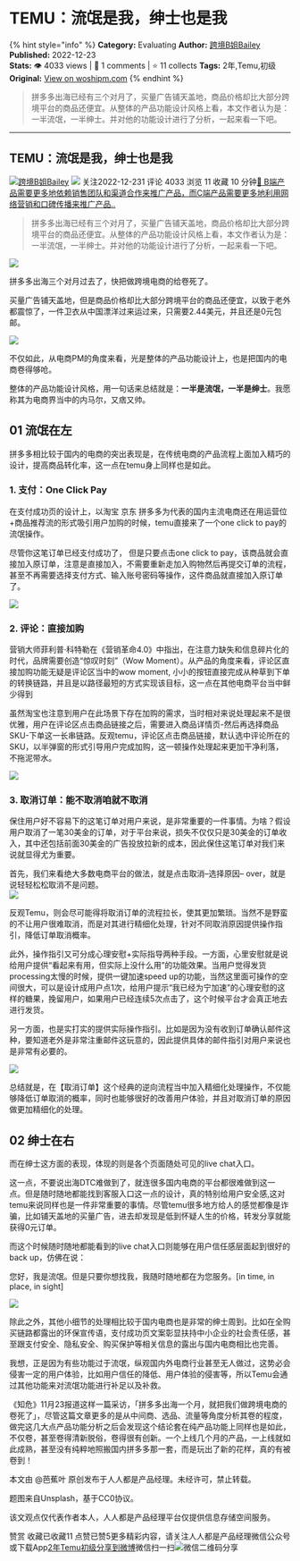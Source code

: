 # TEMU：流氓是我，绅士也是我
{% hint style="info" %}
**Category:** Evaluating
**Author:** [跨境B姐Bailey](https://www.woshipm.com/u/1214307)
**Published:** 2022-12-23  
**Stats:** 👁️ 4033 views | 💬 1 comments | ⭐ 11 collects
**Tags:** 2年,Temu,初级
**Original:** [View on woshipm.com](https://www.woshipm.com/evaluating/5713577.html)
{% endhint %}
> 拼多多出海已经有三个对月了，买量广告铺天盖地，商品价格却比大部分跨境平台的商品还便宜。从整体的产品功能设计风格上看，本文作者认为是：一半流氓，一半绅士。并对他的功能设计进行了分析，一起来看一下吧。

---

## TEMU：流氓是我，绅士也是我

[![](https://image.woshipm.com/wp-files/2022/07/4iQZlEtZZSoMUREV37D7.jpg!/both/72x72)](https://www.woshipm.com/u/1214307)[跨境B姐Bailey](https://www.woshipm.com/u/1214307) ![](https://static.woshipm.com/tag/1101_1@2x.png) 关注2022-12-231 评论 4033 浏览 11 收藏 10 分钟[🔗 B端产品需要更多地依赖销售团队和渠道合作来推广产品，而C端产品需要更多地利用网络营销和口碑传播来推广产品..](https://ke.qidianla.com/courses/bcpm)

> 拼多多出海已经有三个对月了，买量广告铺天盖地，商品价格却比大部分跨境平台的商品还便宜。从整体的产品功能设计风格上看，本文作者认为是：一半流氓，一半绅士。并对他的功能设计进行了分析，一起来看一下吧。

![](https://image.woshipm.com/wp-files/2022/12/RkdI7IwZMgP0Mf0GgzLe.png)

拼多多出海三个对月过去了，快把做跨境电商的给卷死了。

买量广告铺天盖地，但是商品价格却比大部分跨境平台的商品还便宜，以致于老外都震惊了，一件卫衣从中国漂洋过来运过来，只需要2.44美元，并且还是0元包邮。

![](https://image.woshipm.com/wp-files/2022/12/0498TZTJsaCgVvV8Bgfv.jpeg)

不仅如此，从电商PM的角度来看，光是整体的产品功能设计上，也是把国内的电商卷得够呛。

整体的产品功能设计风格，用一句话来总结就是：**一半是流氓，一半是绅士**。我愿称其为电商界当中的内马尔，又痞又帅。

## 01 流氓在左

拼多多相比较于国内的电商的突出表现是，在传统电商的产品流程上面加入精巧的设计，提高商品转化率，这一点在temu身上同样也是如此。

### 1\. 支付：One Click Pay

在支付成功页的设计上，以淘宝 京东 拼多多为代表的国内主流电商还在用运营位+商品推荐流的形式吸引用户加购的时候，temu直接来了一个one click to pay的流氓操作。

尽管你这笔订单已经支付成功了， 但是只要点击one click to pay，该商品就会直接加入原订单，注意是直接加入，不需要重新走加入购物然后再提交订单的流程，甚至不再需要选择支付方式、输入账号密码等操作，这件商品就直接加入原订单了。

![](https://image.woshipm.com/wp-files/2022/12/wtErqXLfbgIfqAK0HrrN.png)

### 2\. 评论：直接加购

营销大师菲利普·科特勒在《营销革命4.0》中指出，在注意力缺失和信息碎片化的时代，品牌需要创造“惊叹时刻”（Wow Moment）。从产品的角度来看，评论区直接加购功能无疑是评论区当中的wow moment, 小小的按钮直接完成从种草到下单的转换链路，并且是以路径最短的方式实现该目标，这一点在其他电商平台当中鲜少得到

虽然淘宝也注意到用户在此场景下存在加购的需求，当时相对来说处理起来不是很优雅，用户在评论区点击商品链接之后，需要进入商品详情页-然后再选择商品SKU-下单这一长串链路。反观temu，评论区点击商品链接，默认选中评论所在的SKU，以半弹窗的形式引导用户完成加购，这一顿操作处理起来更加干净利落，不拖泥带水。

![](https://image.woshipm.com/wp-files/2022/12/brDCtt6YKcNGTgiVyGMA.png)

### 3\. 取消订单：能不取消咱就不取消

保住用户好不容易下的这笔订单对用户来说，是非常重要的一件事情。为啥？假设用户取消了一笔30美金的订单，对于平台来说，损失不仅仅只是30美金的订单收入，其中还包括前面30美金的广告投放拉新的成本，因此保住这笔订单对我们来说就显得尤为重要。

首先，我们来看绝大多数电商平台的做法，就是点击取消–选择原因– over，就是说轻轻松松取消不是问题。  
![](https://image.woshipm.com/wp-files/2022/12/LyOGW03COLQghJdm9UpL.jpeg)

反观Temu，则会尽可能得将取消订单的流程拉长，使其更加繁琐。当然不是野蛮的不让用户很难取消，而是对其进行精细化处理，针对不同取消原因提供操作指引，降低订单取消概率。

此外，操作指引又可分成心理安慰+实际指导两种手段。一方面，心里安慰就是说给用户提供“看起来有用，但实际上没什么用”的功能效果。当用户觉得发货processing太慢的时候，提供一键加速speed up的功能，当然这里面可操作的空间很大，可以是设计成用户点1次，给用户提示“我已经为宁加速”的心理安慰的这样的糖果，挽留用户，如果用户已经连续5次点击了，这个时候平台才会真正地去进行发货。

另一方面，也是实打实的提供实际操作指引。比如是因为没有收到订单确认邮件这种，要知道老外是非常注重邮件这玩意的，因此提供具体的邮件指引对用户来说也是非常有必要的。

![](https://image.woshipm.com/wp-files/2022/12/H16uawRmPtkrMwgi3sJK.jpeg)

总结就是，在【取消订单】这个经典的逆向流程当中加入精细化处理操作，不仅能够降低订单取消的概率，同时也能够很好的改善用户体验，并且对取消订单的原因做更加精细化的处理。

## 02 绅士在右

而在绅士这方面的表现，体现的则是各个页面随处可见的live chat入口。

这一点，不要说出海DTC难做到了，就连很多国内电商的平台都很难做到这一点。但是随时随地都能找到客服入口这一点的设计，真的特别给用户安全感,这对temu来说同样也是一件非常重要的事情。尽管temu很多地方给人的感觉都像是诈骗，比如铺天盖地的买量广告，进去却发现是低到怀疑人生的价格，转发分享就能获得0元订单。

而这个时候随时随地都能看到的live chat入口则能够在用户信任感层面起到很好的back up，仿佛在说：

您好，我是流氓。但是只要你想找我，我随时随地都在为您服务。\[in time, in place, in sight\]

![](https://image.woshipm.com/wp-files/2022/12/NIWqvZ3k0f86Jjlos8OK.png)

除此之外，其他小细节的处理相比较于国内电商也是非常的绅士周到。比如在全购买链路都露出的环保宣传语，支付成功页文案彰显扶持中小企业的社会责任感，甚至跟支付安全、隐私安全、购买保护等相关信息的露出与国内电商相比也完善。

我想，正是因为有些功能过于流氓，纵观国内外电商行业甚至无人做过，这势必会侵害一定的用户体验，比如用户信任的降低、用户体验的侵害等，所以Temu会通过其他功能来对流氓功能进行补足以及补救。

《知危》11月23报道这样一篇采访，「拼多多出海一个月，就把我们做跨境电商的卷死了」，尽管这篇文章更多的是从中间商、选品、流量等角度分析其卷的程度，做完这几大点产品功能分析之后会发现这个结论套在纯产品功能上同样也是如此，不仅卷，甚至卷得清新脱俗，卷得很有创新。一个上线几个月的产品，一上线就如此成熟，甚至没有纯粹地照搬国内拼多多那一套，而是玩出了新的花样，真的有被卷到！

本文由 @芭蕉叶 原创发布于人人都是产品经理。未经许可，禁止转载。

题图来自Unsplash，基于CC0协议。

该文观点仅代表作者本人，人人都是产品经理平台仅提供信息存储空间服务。

赞赏 收藏已收藏11 点赞已赞5更多精彩内容，请关注人人都是产品经理微信公众号或下载App[2年](https://www.woshipm.com/tag/2%e5%b9%b4)[Temu](https://www.woshipm.com/tag/temu)[初级](https://www.woshipm.com/tag/%e5%88%9d%e7%ba%a7)[分享到微博](https://service.weibo.com/share/share.php?appkey=2775287854&title=TEMU：流氓是我，绅士也是我&url=https://www.woshipm.com/evaluating/5713577.html&pic=https://image.woshipm.com/wp-files/2022/12/RkdI7IwZMgP0Mf0GgzLe.png)微信扫一扫![微信二维码](https://api.pwmqr.com/qrcode/create/?url=https://www.woshipm.com/evaluating/5713577.html)分享